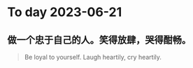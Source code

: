 
# To day 2023-06-21


## 做一个忠于自己的人。笑得放肆，哭得酣畅。
> Be loyal to yourself. Laugh heartily, cry heartily.

    